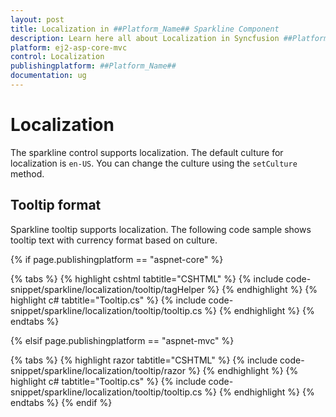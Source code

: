 ```yaml
---
layout: post
title: Localization in ##Platform_Name## Sparkline Component
description: Learn here all about Localization in Syncfusion ##Platform_Name## Sparkline component of Syncfusion Essential JS 2 and more.
platform: ej2-asp-core-mvc
control: Localization
publishingplatform: ##Platform_Name##
documentation: ug
---
```



# Localization

The sparkline control supports localization. The default culture for localization is `en-US`. You can change the culture using the `setCulture` method.

## Tooltip format

Sparkline tooltip supports localization. The following code sample shows tooltip text with currency format based on culture.

{% if page.publishingplatform == "aspnet-core" %}

{% tabs %}
{% highlight cshtml tabtitle="CSHTML" %}
{% include code-snippet/sparkline/localization/tooltip/tagHelper %}
{% endhighlight %}
{% highlight c# tabtitle="Tooltip.cs" %}
{% include code-snippet/sparkline/localization/tooltip/tooltip.cs %}
{% endhighlight %}
{% endtabs %}

{% elsif page.publishingplatform == "aspnet-mvc" %}

{% tabs %}
{% highlight razor tabtitle="CSHTML" %}
{% include code-snippet/sparkline/localization/tooltip/razor %}
{% endhighlight %}
{% highlight c# tabtitle="Tooltip.cs" %}
{% include code-snippet/sparkline/localization/tooltip/tooltip.cs %}
{% endhighlight %}
{% endtabs %}
{% endif %}

